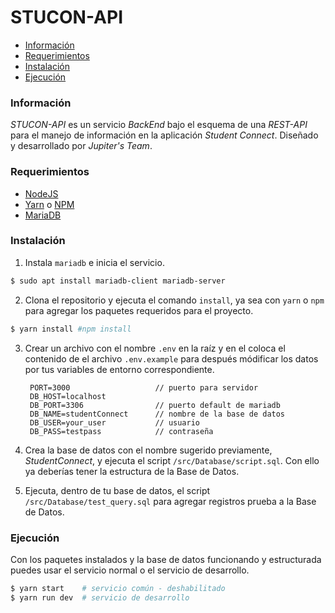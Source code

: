 # STUCON-API

-   [Información](#información)
-   [Requerimientos](#requerimientos)
-   [Instalación](#instalación)
-   [Ejecución](#ejecución)


### Información

*STUCON-API* es un servicio *BackEnd* bajo el esquema de una *REST-API* para el manejo de información en la aplicación _Student Connect_. Diseñado y desarrollado por _Jupiter's Team_.

### Requerimientos

-   [NodeJS](https://nodejs.org/en/)
-   [Yarn](https://yarnpkg.com/) o [NPM](https://www.npmjs.com/)
-   [MariaDB](https://mariadb.org/)

### Instalación

1. Instala `mariadb` e inicia el servicio.

```bash
$ sudo apt install mariadb-client mariadb-server
```

2. Clona el repositorio y ejecuta el comando `install`, ya sea con `yarn` o `npm` para agregar los paquetes requeridos para el proyecto.

```bash
$ yarn install #npm install
```

3. Crear un archivo con el nombre `.env` en la raíz y en el coloca el contenido de el archivo `.env.example` para después módificar los datos por tus variables de entorno correspondiente.

        PORT=3000                   // puerto para servidor
        DB_HOST=localhost
        DB_PORT=3306                // puerto default de mariadb
        DB_NAME=studentConnect      // nombre de la base de datos
        DB_USER=your_user           // usuario
        DB_PASS=testpass            // contraseña

4. Crea la base de datos con el nombre sugerido previamente, *StudentConnect*, y ejecuta el script `/src/Database/script.sql`. Con ello ya deberías tener la estructura de la Base de Datos.

5. Ejecuta, dentro de tu base de datos, el script `/src/Database/test_query.sql` para agregar registros prueba a la Base de Datos.

### Ejecución

Con los paquetes instalados y la base de datos funcionando y estructurada puedes usar el servicio normal o el servicio de desarrollo.

```bash
$ yarn start    # servicio común - deshabilitado
$ yarn run dev  # servicio de desarrollo
```